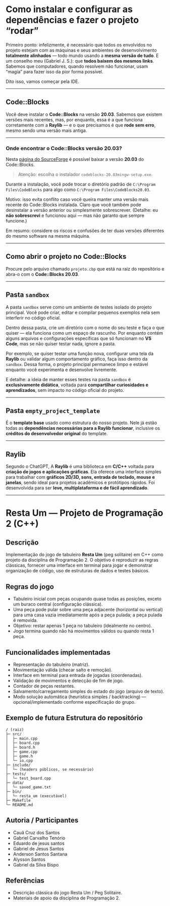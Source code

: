
# Como instalar e configurar as dependências e fazer o projeto “rodar”

Primeiro ponto: infelizmente, é necessário que todos os envolvidos no projeto estejam com as máquinas e seus ambientes de desenvolvimento **totalmente alinhados** — todo mundo usando a **mesma versão de tudo**.
E um conselho meu (Gabriel J. S.): que **todos baixem dos mesmos links**.
Sabemos que computadores, quando resolvem não funcionar, usam “magia” para fazer isso da pior forma possível.

Dito isso, vamos começar pela IDE.

---

## Code::Blocks

Você deve instalar o **Code::Blocks** na versão **20.03**.
Sabemos que existem versões mais recentes, mas, por enquanto, essa é a que funciona corretamente com a **Raylib** — e o que precisamos é que **rode sem erro**, mesmo sendo uma versão mais antiga.

---

### Onde encontrar o Code::Blocks versão 20.03?

Nesta [página do SourceForge](https://sourceforge.net/projects/codeblocks/files/Binaries/20.03/Windows) é possível baixar a versão **20.03** do Code::Blocks.

> Atenção: escolha o instalador `codeblocks-20.03mingw-setup.exe`.

Durante a instalação, você pode trocar o diretório padrão de
`C:\Program Files\CodeBlocks`
para algo como
`C:\Program Files\CodeBlocks20.03`.

Motivo: isso evita conflito caso você queira manter uma versão mais recente do Code::Blocks instalada.
Claro que você também pode desinstalar a versão anterior ou simplesmente sobrescrever.
(Detalhe: eu **não sobrescrevi** e funcionou aqui — mas não garanto que sempre funcione.)

Em resumo: considere os riscos e confusões de ter duas versões diferentes do mesmo software na mesma máquina.

---

## Como abrir o projeto no Code::Blocks

Procure pelo arquivo chamado `projeto.cbp` que está na raiz do repositório e abra-o com o **Code::Blocks 20.03**.

---

## Pasta `sandbox`

A pasta `sandbox` serve como um ambiente de testes isolado do projeto principal.
Você pode criar, editar e compilar pequenos exemplos nela sem interferir no código oficial.

Dentro dessa pasta, crie um diretório com o nome do seu teste e faça o que quiser — ela funciona como um espaço de rascunho.
Por enquanto contém alguns arquivos e configurações específicas que só funcionam no **VS Code**, mas se não quiser testar nada, ignore a pasta.

Por exemplo, se quiser testar uma função nova, configurar uma tela da **Raylib** ou validar algum comportamento gráfico, faça isso dentro da `sandbox`.
Dessa forma, o projeto principal permanece limpo e estável enquanto você experimenta e desenvolve livremente.

E detalhe: a ideia de manter esses testes na pasta `sandbox` é **exclusivamente didática**, voltada para **compartilhar curiosidades e aprendizados**, sem impacto no código oficial do projeto.


---

## Pasta `empty_project_template`

É o **template base** usado como estrutura do nosso projeto.
Nele já estão todas as **dependências necessárias para a Raylib funcionar**, inclusive os **créditos do desenvolvedor original** do template.

---

## Raylib

Segundo o ChatGPT, A **Raylib** é uma biblioteca em **C/C++** voltada para **criação de jogos e aplicações gráficas**.
Ela oferece uma interface simples para trabalhar com **gráficos 2D/3D, sons, entrada de teclado, mouse e janelas**, sendo ideal para projetos acadêmicos e protótipos rápidos.
Foi desenvolvida para ser **leve, multiplataforma e de fácil aprendizado**.

---



# Resta Um — Projeto de Programação 2 (C++) 

## 
## Descrição

Implementação do jogo de tabuleiro **Resta Um** (peg solitaire) em C++ como projeto da disciplina de Programação 2. O objetivo é reproduzir as regras clássicas, fornecer uma interface em terminal para jogar e demonstrar organização de código, uso de estruturas de dados e testes básicos.

## Regras do jogo

* Tabuleiro inicial com peças ocupando quase todas as posições, exceto um buraco central (configuração clássica).
* Uma peça pode pular sobre uma peça adjacente (horizontal ou vertical) para uma casa vazia imediatamente após a peça pulada; a peça pulada é removida.
* Objetivo: restar apenas 1 peça no tabuleiro (idealmente no centro).
* Jogo termina quando não há movimentos válidos ou quando resta 1 peça.

## Funcionalidades implementadas

* Representação do tabuleiro (matriz).
* Movimentação válida (checar salto e remoção).
* Interface em terminal para entrada de jogadas (coordenadas).
* Validação de movimentos e detecção de fim de jogo.
* Contador de peças restantes.
* Salvamento/carregamento simples do estado do jogo (arquivo de texto).
* Modo solução automática (heurística simples / backtracking) — opcional/implementado conforme especificação do grupo.


## Exemplo de futura Estrutura do repositório

```
/ (raiz)
├─ src/
│  ├─ main.cpp
│  ├─ board.cpp
│  ├─ board.h
│  ├─ game.cpp
│  ├─ game.h
│  └─ io.cpp
├─ include/
│  └─ (headers públicos, se necessário)
├─ tests/
│  └─ test_board.cpp
├─ data/
│  └─ saved_game.txt
├─ bin/
│  └─ resta_um (executável)
├─ Makefile
└─ README.md
```

## Autoria / Participantes

* Cauã Cruz dos Santos
* Gabriel Carvalho Tenório
* Eduardo de jesus santos
* Gabriel de Jesus Santos
* Anderson Santos Santana
* Alysson Santos
* Gabriel da Silva Bispo

## Referências

* Descrição clássica do jogo Resta Um / Peg Solitaire.
* Materiais de apoio da disciplina de Programação 2.
